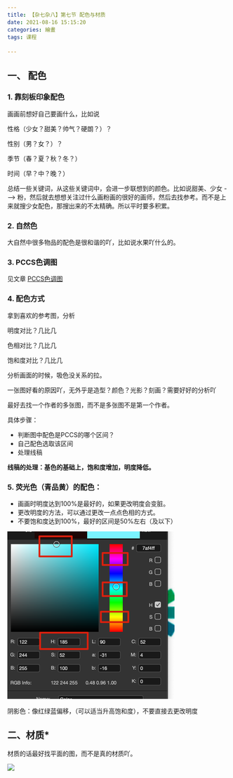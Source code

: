 ```yaml
---
title: 【杂七杂八】第七节 配色与材质
date: 2021-08-16 15:15:20
categories: 繪畫
tags: 课程

---
```


## 一、 配色

### 1. 靠刻板印象配色

画画前想好自己要画什么，比如说

性格（少女？甜美？帅气？硬朗？）？

性别（男？女？）？

季节（春？夏？秋？冬？）

时间（早？中？晚？）

总结一些关键词，从这些关键词中，会进一步联想到的颜色。比如说甜美、少女 ---> 粉，然后就去想想关注过什么画粉画的很好的画师，然后去找参考。而不是上来就搜少女配色，那搜出来的不太精确。所以平时要多积累。

### 2. 自然色

大自然中很多物品的配色是很和谐的吖，比如说水果吖什么的。

### 3. PCCS色调图

见文章 [PCCS色调图](https://bbdcsg.fun/2023/08/07/PCCS/)

### 4. 配色方式

拿到喜欢的参考图，分析

明度对比？几比几

色相对比？几比几

饱和度对比？几比几

分析画面的时候，吸色没关系的拉。

一张图好看的原因吖，无外乎是造型？颜色？光影？刻画？需要好好的分析吖

最好去找一个作者的多张图，而不是多张图不是第一个作者。

具体步骤：

+ 判断图中配色是PCCS的哪个区间？
+ 自己配色选取该区间
+ 处理线稿

**线稿的处理：基色的基础上，饱和度增加，明度降低。**

### 5. 荧光色（青品黄）的配色：

+ 画画时明度达到100%是最好的，如果更改明度会变脏。
+ 更改明度的方法，可以通过更改一点点色相的方式。
+ 不要饱和度达到100%，最好的区间是50%左右（及以下）

![](/images/image-20230808162549565.png)

阴影色：像红绿蓝偏移，（可以适当升高饱和度），不要直接去更改明度

## 二、材质*

材质的话最好找平面的图，而不是真的材质吖。

![](/images/材质.png)



